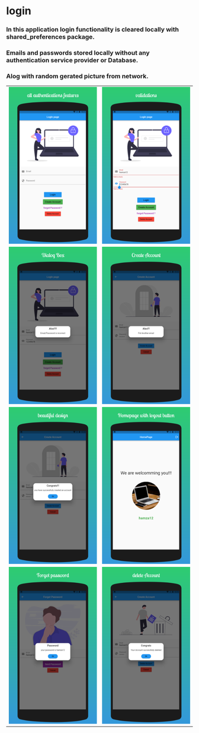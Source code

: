 # login

### In this application login functionality is cleared locally with shared_preferences package.
### Emails and passwords stored locally without any authentication service provider or Database.
### Alog with random gerated picture from network.

|                                            |                                            |
|--------------------------------------------|--------------------------------------------|
| <img src="screenshots/1.png" width="300"/> | <img src="screenshots/2.png" width="300"/> |
| <img src="screenshots/3.png" width="300"/> | <img src="screenshots/4.png" width="300"/> |
| <img src="screenshots/5.png" width="300"/> | <img src="screenshots/6.png" width="300"/> |
| <img src="screenshots/7.png" width="300"/> | <img src="screenshots/8.png" width="300"/> |